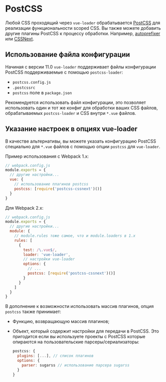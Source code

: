 # PostCSS

Любой CSS проходящий через `vue-loader` обрабатывается [PostCSS](https://github.com/postcss/postcss) для реализации функциональности scoped CSS. Вы также можете добавить другие плагины PostCSS к процессу обработки. Например, [autoprefixer](https://github.com/postcss/autoprefixer) или [CSSNext](http://cssnext.io/).

## Использование файла конфигурации

Начиная с версии 11.0 `vue-loader` поддерживает файлы конфигурации PostCSS поддерживаемые с помощью `postcss-loader`:

- `postcss.config.js`
- `.postcssrc`
- `postcss` поле в `package.json`

Рекомендуется использовать файл конфигурации, это позволяет использовать один и тот же конфиг для обработки ваших CSS файлов, обрабатываемых `postcss-loader` и CSS внутри `*.vue` файлов.

## Указание настроек в опциях vue-loader

В качестве альтернативы, вы можете указать конфигурацию PostCSS специально для `*.vue` файлов с помощью опции `postcss` для `vue-loader`.

Пример использования с Webpack 1.x:

``` js
// webpack.config.js
module.exports = {
  // другие настройки...
  vue: {
    // использование плагинов postcss
    postcss: [require('postcss-cssnext')()]
  }
}
```

Для Webpack 2.x:

``` js
// webpack.config.js
module.exports = {
  // другие настройки...
  module: {
    // module.rules тоже самое, что и module.loaders в 1.x
    rules: [
      {
        test: /\.vue$/,
        loader: 'vue-loader',
        // настройки vue-loader
        options: {
          // ...
          postcss: [require('postcss-cssnext')()]
        }
      }
    ]
  }
}
```

В дополнение к возможности использовать массив плагинов, опция `postcss` также принимает:

- Функцию, возвращающую массив плагинов;

- Объект, который содержит настройки для передачи в PostCSS. Это пригодится если вы используете проекты с PostCSS которые опираются на пользовательские парсеры/сериализаторы:

  ``` js
  postcss: {
    plugins: [...], // список плагинов
    options: {
      parser: sugarss // использование парсера sugarss
    }
  }
  ```
